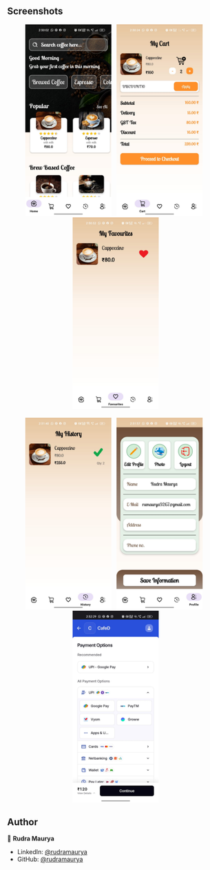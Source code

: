 
## Screenshots

<div align="center">
  <img src="https://github.com/rudram837/coffee_shop_android/blob/main/Screenshots/home.jpg" width="200"> &nbsp;
  <img src="https://github.com/rudram837/coffee_shop_android/blob/main/Screenshots/cart.jpg" width="200"> &nbsp;
  <img src="https://github.com/rudram837/coffee_shop_android/blob/main/Screenshots/fav.jpg" width="200"> <br><br>
  <img src="https://github.com/rudram837/coffee_shop_android/blob/main/Screenshots/history.jpg" width="200"> &nbsp;
  <img src="https://github.com/rudram837/coffee_shop_android/blob/main/Screenshots/profile.jpg" width="200"> &nbsp;
  <img src="https://github.com/rudram837/coffee_shop_android/blob/main/Screenshots/razorpat_payment.jpg" width="200">
</div>




## Author

👤 **Rudra Maurya**

* LinkedIn: [@rudramaurya](https://www.linkedin.com/in/rudra-maurya-6bb350253?utm_source=share&utm_campaign=share_via&utm_content=profile&utm_medium=android_app)
* GitHub: [@rudramaurya](https://github.com/rudram837)
